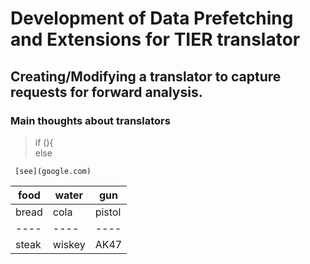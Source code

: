# Development of Data Prefetching and Extensions for TIER translator #
## Creating/Modifying a translator to capture requests for forward analysis. ##
### Main thoughts about translators ###
>if (){  
>   else  
   
     [see](google.com)
|food|water|gun|
|----|----|----|
|bread|cola|pistol|
|----|----|----|
|steak|wiskey|AK47|

